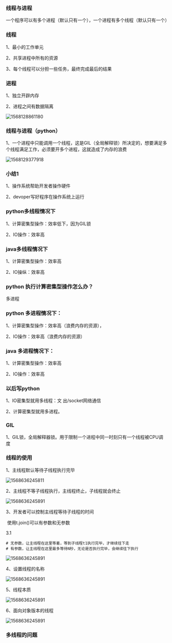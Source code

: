 ### 线程与进程

一个程序可以有多个进程（默认只有一个），一个进程有多个线程（默认只有一个）

### 线程

1、最小的工作单元

2、共享进程中所有的资源

3、每个线程可以分担一些任务，最终完成最后的结果

### 进程

1、独立开辟内存

2、进程之间有数据隔离

![1568128861180](F:\学习ing\image\1568128861180.png)

### 线程与进程（python）

1、一个进程中只能调用一个线程，这是GIL（全局解释锁）所决定的，想要满足多个线程满足工作，必须要开多个进程，这就造成了内存的浪费

![1568129377918](F:\学习ing\image\1568129377918.png)





 ### 小结1

1、操作系统帮助开发者操作硬件

2、devoper写好程序在操作系统上运行



### python多线程情况下

1、计算密集型操作：效率低下，因为GIL锁

2、IO操作：效率高

### java多线程情况下

1、计算密集型操作：效率高

2、IO操纵：效率高

### python 执行计算密集型操作怎么办？

多进程

### python 多进程情况下：

1、计算密集型操作：效率高（浪费内存的资源），

2、IO操作：效率高（浪费内存的资源）

### java 多进程情况下：

1、计算密集型操作：效率高

2、IO操作：效率高

### 以后写python

1、IO密集型就用多线程：文 出/socket网络通信

2、计算密集型就用多进程。

### GIL

1、GIL锁，全局解释器锁。用于限制一个进程中同一时刻只有一个线程被CPU调度



### 线程的使用

1、主线程默认等待子线程执行完毕

![1568636245811](F:\学习ing\images\TIM截图20190916201654.jpg)

2、主线程不等子线程执行，主线程终止，子线程就会终止

![1568636245891](F:\学习ing\images\TIM截图20190916202000.jpg)

3、开发者可以控制主线程等待子线程的时间

​	使用t.join()可以有参数和无参数

3.1 

```
# 无参数，让主线程在这里等着，等到子线程t1执行完毕，才继续往下走
# 有参数，让主线程在这里最多等待N秒，无论是否执行完毕，会继续往下执行
```

![1568636245891](F:\学习ing\images\TIM截图llljpg.jpg)

4、设置线程的名称

![1568636245891](F:\学习ing\images\TIM截图ffgf.jpg)

5、线程本质

![1568636245891](F:\学习ing\images\本质.jpg)

6、面向对象版本的线程

![1568636245891](F:\学习ing\images\方式二.jpg)



### 多线程的问题

